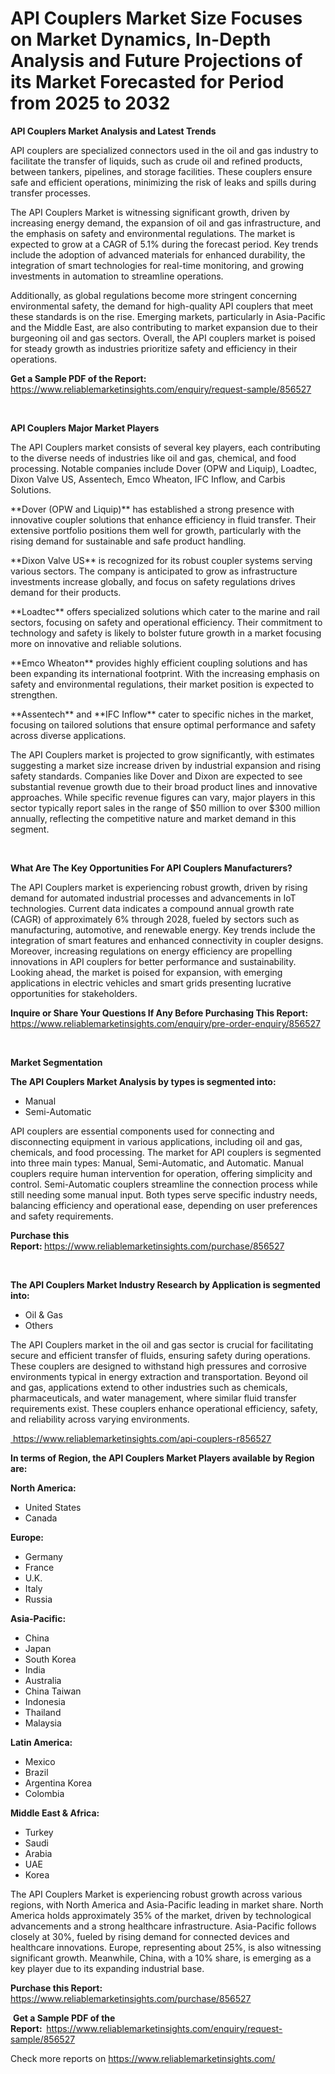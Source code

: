 <p><h1>API Couplers Market Size Focuses on Market Dynamics, In-Depth Analysis and Future Projections of its Market Forecasted for Period from 2025 to 2032</h1></p><p><strong>API Couplers Market Analysis and Latest Trends</strong></p>
<p><p>API couplers are specialized connectors used in the oil and gas industry to facilitate the transfer of liquids, such as crude oil and refined products, between tankers, pipelines, and storage facilities. These couplers ensure safe and efficient operations, minimizing the risk of leaks and spills during transfer processes. </p><p>The API Couplers Market is witnessing significant growth, driven by increasing energy demand, the expansion of oil and gas infrastructure, and the emphasis on safety and environmental regulations. The market is expected to grow at a CAGR of 5.1% during the forecast period. Key trends include the adoption of advanced materials for enhanced durability, the integration of smart technologies for real-time monitoring, and growing investments in automation to streamline operations. </p><p>Additionally, as global regulations become more stringent concerning environmental safety, the demand for high-quality API couplers that meet these standards is on the rise. Emerging markets, particularly in Asia-Pacific and the Middle East, are also contributing to market expansion due to their burgeoning oil and gas sectors. Overall, the API couplers market is poised for steady growth as industries prioritize safety and efficiency in their operations.</p></p>
<p><strong>Get a Sample PDF of the Report:&nbsp;</strong> <a href="https://www.reliablemarketinsights.com/enquiry/request-sample/856527?utm_campaign=3559&utm_medium=2&utm_source=Github&utm_content=ia&utm_term=09042025&utm_id=api-couplers">https://www.reliablemarketinsights.com/enquiry/request-sample/856527</a></p>
<p>&nbsp;</p>
<p><strong>API Couplers Major Market Players</strong></p>
<p><p>The API Couplers market consists of several key players, each contributing to the diverse needs of industries like oil and gas, chemical, and food processing. Notable companies include Dover (OPW and Liquip), Loadtec, Dixon Valve US, Assentech, Emco Wheaton, IFC Inflow, and Carbis Solutions.</p><p>**Dover (OPW and Liquip)** has established a strong presence with innovative coupler solutions that enhance efficiency in fluid transfer. Their extensive portfolio positions them well for growth, particularly with the rising demand for sustainable and safe product handling.</p><p>**Dixon Valve US** is recognized for its robust coupler systems serving various sectors. The company is anticipated to grow as infrastructure investments increase globally, and focus on safety regulations drives demand for their products.</p><p>**Loadtec** offers specialized solutions which cater to the marine and rail sectors, focusing on safety and operational efficiency. Their commitment to technology and safety is likely to bolster future growth in a market focusing more on innovative and reliable solutions.</p><p>**Emco Wheaton** provides highly efficient coupling solutions and has been expanding its international footprint. With the increasing emphasis on safety and environmental regulations, their market position is expected to strengthen.</p><p>**Assentech** and **IFC Inflow** cater to specific niches in the market, focusing on tailored solutions that ensure optimal performance and safety across diverse applications.</p><p>The API Couplers market is projected to grow significantly, with estimates suggesting a market size increase driven by industrial expansion and rising safety standards. Companies like Dover and Dixon are expected to see substantial revenue growth due to their broad product lines and innovative approaches. While specific revenue figures can vary, major players in this sector typically report sales in the range of $50 million to over $300 million annually, reflecting the competitive nature and market demand in this segment.</p></p>
<p>&nbsp;</p>
<p><strong>What Are The Key Opportunities For API Couplers Manufacturers?</strong></p>
<p><p>The API Couplers market is experiencing robust growth, driven by rising demand for automated industrial processes and advancements in IoT technologies. Current data indicates a compound annual growth rate (CAGR) of approximately 6% through 2028, fueled by sectors such as manufacturing, automotive, and renewable energy. Key trends include the integration of smart features and enhanced connectivity in coupler designs. Moreover, increasing regulations on energy efficiency are propelling innovations in API couplers for better performance and sustainability. Looking ahead, the market is poised for expansion, with emerging applications in electric vehicles and smart grids presenting lucrative opportunities for stakeholders.</p></p>
<p><strong>Inquire or Share Your Questions If Any Before Purchasing This Report:</strong> <a href="https://www.reliablemarketinsights.com/enquiry/pre-order-enquiry/856527?utm_campaign=3559&utm_medium=2&utm_source=Github&utm_content=ia&utm_term=09042025&utm_id=api-couplers">https://www.reliablemarketinsights.com/enquiry/pre-order-enquiry/856527</a></p>
<p>&nbsp;</p>
<p><strong>Market Segmentation</strong></p>
<p><strong>The API Couplers Market Analysis by types is segmented into:</strong></p>
<p><ul><li>Manual</li><li>Semi-Automatic</li></ul></p>
<p><p>API couplers are essential components used for connecting and disconnecting equipment in various applications, including oil and gas, chemicals, and food processing. The market for API couplers is segmented into three main types: Manual, Semi-Automatic, and Automatic. Manual couplers require human intervention for operation, offering simplicity and control. Semi-Automatic couplers streamline the connection process while still needing some manual input. Both types serve specific industry needs, balancing efficiency and operational ease, depending on user preferences and safety requirements.</p></p>
<p><strong>Purchase this Report:&nbsp;</strong><a href="https://www.reliablemarketinsights.com/purchase/856527?utm_campaign=3559&utm_medium=2&utm_source=Github&utm_content=ia&utm_term=09042025&utm_id=api-couplers">https://www.reliablemarketinsights.com/purchase/856527</a></p>
<p>&nbsp;</p>
<p><strong>The API Couplers Market Industry Research by Application is segmented into:</strong></p>
<p><ul><li>Oil & Gas</li><li>Others</li></ul></p>
<p><p>The API Couplers market in the oil and gas sector is crucial for facilitating secure and efficient transfer of fluids, ensuring safety during operations. These couplers are designed to withstand high pressures and corrosive environments typical in energy extraction and transportation. Beyond oil and gas, applications extend to other industries such as chemicals, pharmaceuticals, and water management, where similar fluid transfer requirements exist. These couplers enhance operational efficiency, safety, and reliability across varying environments.</p></p>
<p><a href="https://www.reliablemarketinsights.com/api-couplers-r856527?utm_campaign=3559&utm_medium=2&utm_source=Github&utm_content=ia&utm_term=09042025&utm_id=api-couplers">&nbsp;https://www.reliablemarketinsights.com/api-couplers-r856527</a></p>
<p><strong>In terms of Region, the API Couplers Market Players available by Region are:</strong></p>
<p>
    <p> <strong> North America: </strong>
        <ul>
            <li>United States</li>
            <li>Canada</li>
        </ul>
        </p> 
    <p> <strong> Europe: </strong>
        <ul>
            <li>Germany</li>
            <li>France</li>
            <li>U.K.</li>
            <li>Italy</li>
            <li>Russia</li>
        </ul>
        </p> 
    <p> <strong> Asia-Pacific: </strong>
        <ul>
            <li>China</li>
            <li>Japan</li>
            <li>South Korea</li>
            <li>India</li>
            <li>Australia</li>
            <li>China Taiwan</li>
            <li>Indonesia</li>
            <li>Thailand</li>
            <li>Malaysia</li>
        </ul>
        </p> 
    <p> <strong> Latin America: </strong>
        <ul>
            <li>Mexico</li>
            <li>Brazil</li>
            <li>Argentina Korea</li>
            <li>Colombia</li>
        </ul>
        </p> 
    <p> <strong> Middle East & Africa: </strong>
        <ul>
            <li>Turkey</li>
            <li>Saudi</li>
            <li>Arabia</li>
            <li>UAE</li>
            <li>Korea</li>
        </ul>
    </p>
    </p>
<p><p>The API Couplers Market is experiencing robust growth across various regions, with North America and Asia-Pacific leading in market share. North America holds approximately 35% of the market, driven by technological advancements and a strong healthcare infrastructure. Asia-Pacific follows closely at 30%, fueled by rising demand for connected devices and healthcare innovations. Europe, representing about 25%, is also witnessing significant growth. Meanwhile, China, with a 10% share, is emerging as a key player due to its expanding industrial base.</p></p>
<p><strong>Purchase this Report: </strong><a href="https://www.reliablemarketinsights.com/purchase/856527?utm_campaign=3559&utm_medium=2&utm_source=Github&utm_content=ia&utm_term=09042025&utm_id=api-couplers">https://www.reliablemarketinsights.com/purchase/856527</a></p>
<p>&nbsp;<strong>Get a Sample PDF of the Report:&nbsp;&nbsp;</strong><a href="https://www.reliablemarketinsights.com/enquiry/request-sample/856527?utm_campaign=3559&utm_medium=2&utm_source=Github&utm_content=ia&utm_term=09042025&utm_id=api-couplers">https://www.reliablemarketinsights.com/enquiry/request-sample/856527</a></p>
<p><strong></strong></p>
<p>Check more reports on <a href="https://www.reliablemarketinsights.com/?utm_campaign=3559&utm_medium=2&utm_source=Github&utm_content=ia&utm_term=09042025&utm_id=api-couplers">https://www.reliablemarketinsights.com/</a></p>
